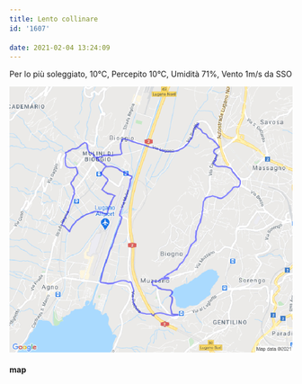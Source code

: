 ```yaml
---
title: Lento collinare
id: '1607'

date: 2021-02-04 13:24:09
---
```


Per lo più soleggiato, 10°C, Percepito 10°C, Umidità 71%, Vento 1m/s da SSO

![image](/images/2021/08/20210204-activity-map.png)

#### map
